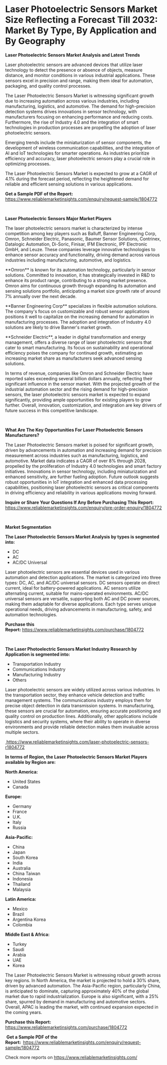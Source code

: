 <p><h1>Laser Photoelectric Sensors Market Size Reflecting a Forecast Till 2032: Market By Type, By Application and By Geography</h1></p><p><strong>Laser Photoelectric Sensors Market Analysis and Latest Trends</strong></p>
<p><p>Laser photoelectric sensors are advanced devices that utilize laser technology to detect the presence or absence of objects, measure distance, and monitor conditions in various industrial applications. These sensors excel in precision and range, making them ideal for automation, packaging, and quality control processes.</p><p>The Laser Photoelectric Sensors Market is witnessing significant growth due to increasing automation across various industries, including manufacturing, logistics, and automotive. The demand for high-precision detection systems drives innovations in sensor technology, with manufacturers focusing on enhancing performance and reducing costs. Furthermore, the rise of Industry 4.0 and the integration of smart technologies in production processes are propelling the adoption of laser photoelectric sensors.</p><p>Emerging trends include the miniaturization of sensor components, the development of wireless communication capabilities, and the integration of AI and IoT technologies for smarter operations. As industries prioritize efficiency and accuracy, laser photoelectric sensors play a crucial role in optimizing processes.</p><p>The Laser Photoelectric Sensors Market is expected to grow at a CAGR of 4.1% during the forecast period, reflecting the heightened demand for reliable and efficient sensing solutions in various applications.</p></p>
<p><strong>Get a Sample PDF of the Report:&nbsp;</strong> <a href="https://www.reliablemarketinsights.com/enquiry/request-sample/1804772?utm_campaign=2176&utm_medium=2&utm_source=Github&utm_content=ia&utm_term=11022025&utm_id=laser-photoelectric-sensors">https://www.reliablemarketinsights.com/enquiry/request-sample/1804772</a></p>
<p>&nbsp;</p>
<p><strong>Laser Photoelectric Sensors Major Market Players</strong></p>
<p><p>The laser photoelectric sensors market is characterized by intense competition among key players such as Balluff, Banner Engineering Corp, Omron, Schneider Electric, Panasonic, Baumer Sensor Solutions, Contrinex, Datalogic Automation, Di-Soric, Finisar, IFM Electronic, IPF Electronic GmbH, and Leuze. These companies leverage innovative technologies to enhance sensor accuracy and functionality, driving demand across various industries including manufacturing, automotive, and logistics.</p><p>**Omron** is known for its automation technology, particularly in sensor solutions. Committed to innovation, it has strategically invested in R&D to enhance its product range, contributing to a strong market presence. Omron aims for continuous growth through expanding its automation and sensing solutions portfolio, anticipating a market size growth rate of around 7% annually over the next decade.</p><p>**Banner Engineering Corp** specializes in flexible automation solutions. The company's focus on customizable and robust sensor applications positions it well to capitalize on the increasing demand for automation in manufacturing processes. The adoption and integration of Industry 4.0 solutions are likely to drive Banner's market growth.</p><p>**Schneider Electric**, a leader in digital transformation and energy management, offers a diverse range of laser photoelectric sensors that cater to smart manufacturing. Its focus on sustainability and operational efficiency poises the company for continued growth, estimating an increasing market share as manufacturers seek advanced sensing solutions.</p><p>In terms of revenue, companies like Omron and Schneider Electric have reported sales exceeding several billion dollars annually, reflecting their significant influence in the sensor market. With the projected growth of the industrial automation sector and the rising demand for high-precision sensors, the laser photoelectric sensors market is expected to expand significantly, providing ample opportunities for existing players to grow further. Overall, innovation, customization, and integration are key drivers of future success in this competitive landscape.</p></p>
<p>&nbsp;</p>
<p><strong>What Are The Key Opportunities For Laser Photoelectric Sensors Manufacturers?</strong></p>
<p><p>The Laser Photoelectric Sensors market is poised for significant growth, driven by advancements in automation and increasing demand for precision measurement across industries such as manufacturing, logistics, and automotive. Market data indicates a CAGR of over 8% through 2028, propelled by the proliferation of Industry 4.0 technologies and smart factory initiatives. Innovations in sensor technology, including miniaturization and enhanced sensitivity, are further fueling adoption. Future outlook suggests robust opportunities in IoT integration and enhanced data processing capabilities, positioning laser photoelectric sensors as critical components in driving efficiency and reliability in various applications moving forward.</p></p>
<p><strong>Inquire or Share Your Questions If Any Before Purchasing This Report:</strong> <a href="https://www.reliablemarketinsights.com/enquiry/pre-order-enquiry/1804772?utm_campaign=2176&utm_medium=2&utm_source=Github&utm_content=ia&utm_term=11022025&utm_id=laser-photoelectric-sensors">https://www.reliablemarketinsights.com/enquiry/pre-order-enquiry/1804772</a></p>
<p>&nbsp;</p>
<p><strong>Market Segmentation</strong></p>
<p><strong>The Laser Photoelectric Sensors Market Analysis by types is segmented into:</strong></p>
<p><ul><li>DC</li><li>AC</li><li>AC/DC Universal</li></ul></p>
<p><p>Laser photoelectric sensors are essential devices used in various automation and detection applications. The market is categorized into three types: DC, AC, and AC/DC universal sensors. DC sensors operate on direct current, ideal for battery-powered applications. AC sensors utilize alternating current, suitable for mains-operated environments. AC/DC universal sensors are versatile, supporting both AC and DC power sources, making them adaptable for diverse applications. Each type serves unique operational needs, driving advancements in manufacturing, safety, and automation technologies.</p></p>
<p><strong>Purchase this Report:&nbsp;</strong><a href="https://www.reliablemarketinsights.com/purchase/1804772?utm_campaign=2176&utm_medium=2&utm_source=Github&utm_content=ia&utm_term=11022025&utm_id=laser-photoelectric-sensors">https://www.reliablemarketinsights.com/purchase/1804772</a></p>
<p>&nbsp;</p>
<p><strong>The Laser Photoelectric Sensors Market Industry Research by Application is segmented into:</strong></p>
<p><ul><li>Transportation Industry</li><li>Communications Industry</li><li>Manufacturing Industry</li><li>Others</li></ul></p>
<p><p>Laser photoelectric sensors are widely utilized across various industries. In the transportation sector, they enhance vehicle detection and traffic management systems. The communications industry employs them for precise object detection in data transmission systems. In manufacturing, these sensors are crucial for automation, ensuring accurate positioning and quality control on production lines. Additionally, other applications include logistics and security systems, where their ability to operate in diverse environments and provide reliable detection makes them invaluable across multiple sectors.</p></p>
<p><a href="https://www.reliablemarketinsights.com/laser-photoelectric-sensors-r1804772?utm_campaign=2176&utm_medium=2&utm_source=Github&utm_content=ia&utm_term=11022025&utm_id=laser-photoelectric-sensors">&nbsp;https://www.reliablemarketinsights.com/laser-photoelectric-sensors-r1804772</a></p>
<p><strong>In terms of Region, the Laser Photoelectric Sensors Market Players available by Region are:</strong></p>
<p>
    <p> <strong> North America: </strong>
        <ul>
            <li>United States</li>
            <li>Canada</li>
        </ul>
        </p> 
    <p> <strong> Europe: </strong>
        <ul>
            <li>Germany</li>
            <li>France</li>
            <li>U.K.</li>
            <li>Italy</li>
            <li>Russia</li>
        </ul>
        </p> 
    <p> <strong> Asia-Pacific: </strong>
        <ul>
            <li>China</li>
            <li>Japan</li>
            <li>South Korea</li>
            <li>India</li>
            <li>Australia</li>
            <li>China Taiwan</li>
            <li>Indonesia</li>
            <li>Thailand</li>
            <li>Malaysia</li>
        </ul>
        </p> 
    <p> <strong> Latin America: </strong>
        <ul>
            <li>Mexico</li>
            <li>Brazil</li>
            <li>Argentina Korea</li>
            <li>Colombia</li>
        </ul>
        </p> 
    <p> <strong> Middle East & Africa: </strong>
        <ul>
            <li>Turkey</li>
            <li>Saudi</li>
            <li>Arabia</li>
            <li>UAE</li>
            <li>Korea</li>
        </ul>
    </p>
    </p>
<p><p>The Laser Photoelectric Sensors Market is witnessing robust growth across key regions. In North America, the market is projected to hold a 30% share, driven by advanced automation. The Asia-Pacific region, particularly China, is anticipated to dominate, capturing approximately 40% of the global market due to rapid industrialization. Europe is also significant, with a 25% share, spurred by demand in manufacturing and automotive sectors. Overall, APAC is leading the market, with continued expansion expected in the coming years.</p></p>
<p><strong>Purchase this Report: </strong><a href="https://www.reliablemarketinsights.com/purchase/1804772?utm_campaign=2176&utm_medium=2&utm_source=Github&utm_content=ia&utm_term=11022025&utm_id=laser-photoelectric-sensors">https://www.reliablemarketinsights.com/purchase/1804772</a></p>
<p>&nbsp;<strong>Get a Sample PDF of the Report:&nbsp;&nbsp;</strong><a href="https://www.reliablemarketinsights.com/enquiry/request-sample/1804772?utm_campaign=2176&utm_medium=2&utm_source=Github&utm_content=ia&utm_term=11022025&utm_id=laser-photoelectric-sensors">https://www.reliablemarketinsights.com/enquiry/request-sample/1804772</a></p>
<p><strong></strong></p>
<p>Check more reports on <a href="https://www.reliablemarketinsights.com/?utm_campaign=2176&utm_medium=2&utm_source=Github&utm_content=ia&utm_term=11022025&utm_id=laser-photoelectric-sensors">https://www.reliablemarketinsights.com/</a></p>